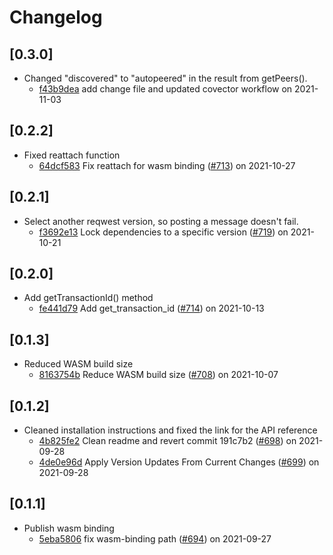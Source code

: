 # Changelog

## \[0.3.0]

- Changed "discovered" to "autopeered" in the result from getPeers().
  - [f43b9dea](https://github.com/iotaledger/iota.rs/commit/f43b9deac867cc52bff92a6c400ff54cbd06add2) add change file and updated covector workflow on 2021-11-03

## \[0.2.2]

- Fixed reattach function
  - [64dcf583](https://github.com/iotaledger/iota.rs/commit/64dcf583fc53b2e6ad80103ee3aaf2485dfee51c) Fix reattach for wasm binding ([#713](https://github.com/iotaledger/iota.rs/pull/713)) on 2021-10-27

## \[0.2.1]

- Select another reqwest version, so posting a message doesn't fail.
  - [f3692e13](https://github.com/iotaledger/iota.rs/commit/f3692e1385aa5e45b61e6222f738415af0a264ba) Lock dependencies to a specific version ([#719](https://github.com/iotaledger/iota.rs/pull/719)) on 2021-10-21

## \[0.2.0]

- Add getTransactionId() method
  - [fe441d79](https://github.com/iotaledger/iota.rs/commit/fe441d791450ee77d10bfd842ff7e250c971dfca) Add get_transaction_id ([#714](https://github.com/iotaledger/iota.rs/pull/714)) on 2021-10-13

## \[0.1.3]

- Reduced WASM build size
  - [8163754b](https://github.com/iotaledger/iota.rs/commit/8163754be208c24471e45e66020b0cd333ecb0dc) Reduce WASM build size ([#708](https://github.com/iotaledger/iota.rs/pull/708)) on 2021-10-07

## \[0.1.2]

- Cleaned installation instructions and fixed the link for the API reference
  - [4b825fe2](https://github.com/iotaledger/iota.rs/commit/4b825fe271f3eb6fd07fd59d7087c144290b68e8) Clean readme and revert commit 191c7b2 ([#698](https://github.com/iotaledger/iota.rs/pull/698)) on 2021-09-28
  - [4de0e96d](https://github.com/iotaledger/iota.rs/commit/4de0e96dd399886c4de10b0846d429b3389755ab) Apply Version Updates From Current Changes ([#699](https://github.com/iotaledger/iota.rs/pull/699)) on 2021-09-28

## \[0.1.1]

- Publish wasm binding
  - [5eba5806](https://github.com/iotaledger/iota.rs/commit/5eba5806840d652f77aac5f1845c9e3801729b9f) fix wasm-binding path ([#694](https://github.com/iotaledger/iota.rs/pull/694)) on 2021-09-27
